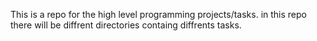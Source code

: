 This is a repo for the high level programming
projects/tasks. in this repo there will be diffrent
directories containg diffrents tasks.
